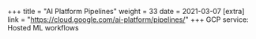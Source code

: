 +++
title = "AI Platform Pipelines"
weight = 33
date = 2021-03-07
[extra]
link = "https://cloud.google.com/ai-platform/pipelines/"
+++
GCP service: Hosted ML workflows

